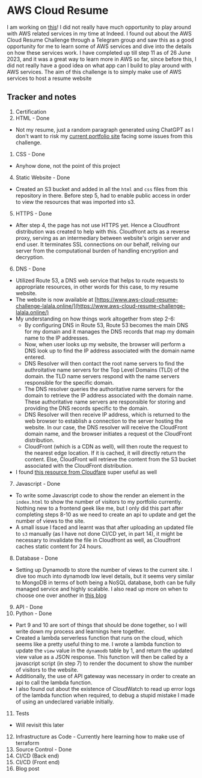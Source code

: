 # AWS Cloud Resume

I am working on [this](https://cloudresumechallenge.dev/docs/the-challenge/aws/)! I did not really have much opportunity to play around with AWS related services in my time at Indeed. I found out about the AWS Cloud Resume Challenge through a Telegram group and saw this as a good opportunity for me to learn some of AWS services and dive into the details on how these services work. I have completed up till step 11 as of 26 June 2023, and it was a great way to learn more in AWS so far, since before this, I did not really have a good idea on what app can I build to play around with AWS services. The aim of this challenge is to simply make use of AWS services to host a resume website

## Tracker and notes

1. Certification
2. HTML - Done

- Not my resume, just a random paragraph generated using ChatGPT as I don't want to risk my [current portfolio site](https://www.chunyang-portfolio.lol/) facing some issues from this challenge.

1. CSS - Done

- Anyhow done, not the point of this project

4. Static Website - Done

- Created an S3 bucket and added in all the `html` and `css` files from this repository in there. Before step 5, had to enable public access in order to view the resources that was imported into s3.

5. HTTPS - Done

- After step 4, the page has not use HTTPS yet. Hence a Cloudfront distribution was created to help with this. Cloudfront acts as a reverse proxy, serving as an intermediary between website's origin server and end user. It terminates SSL connections on our behalf, reliving our server from the computational burden of handling encryption and decryption.

6. DNS - Done

- Utilized Route 53, a DNS web service that helps to route requests to appropriate resources, in other words for this case, to my resume website.
- The website is now available at [https://www.aws-cloud-resume-challenge-lalala.online/](https://www.aws-cloud-resume-challenge-lalala.online/)
- My understanding on how things work altogether from step 2-6:
  - By configuring DNS in Route 53, Route 53 becomes the main DNS for my domain and it manages the DNS records that map my domain name to the IP addresses.
  - Now, when user looks up my website, the browser will perform a DNS look up to find the IP address associated with the domain name entered.
  - DNS Resolver will then contact the root name servers to find the authroitative name servers for the Top Level Domains (TLD) of the domain. the TLD name servers respond with the name servers responsible for the specific domain.
  - The DNS resolver queries the authoritative name servers for the domain to retrieve the IP address associated with the domain name. These authoritative name servers are responsible for storing and providing the DNS records specific to the domain.
  - DNS Resolver will then receive IP address, which is returned to the web browser to establish a connection to the server hosting the website. In our case, the DNS resolver will receive the CloudFront domain name, and the browser initiates a request ot the CloudFront distribution.
  - CloudFront (which is a CDN as well), will then route the request to the nearest edge location. If it is cached, it will directly return the content. Else, CloudFront will retrieve the content from the S3 bucket associated with the CloudFront distribution.
- I found [this resource from Cloudfare](https://www.cloudflare.com/en-gb/learning/dns/what-is-dns/) super useful as well

7. Javascript - Done

- To write some Javascript code to show the render an element in the `index.html` to show the number of visitors to my portfolio currently. Nothing new to a frontend geek like me, but I only did this part after completing steps 8-10 as we need to create an api to update and get the number of views to the site.
- A small issue I faced and learnt was that after uploading an updated file to `s3` manually (as I have not done CI/CD yet, in part 14), it might be necessary to invalidate the file in Cloudfront as well, as Cloudfront caches static content for 24 hours.

8. Database - Done

- Setting up Dynamodb to store the number of views to the current site. I dive too much into dynamodb low level details, but it seems very similar to MongoDB in terms of both being a NoSQL database, both can be fully managed service and highly scalable. I also read up more on when to choose one over another in [this blog](https://rockset.com/blog/mongodb-vs-dynamodb-head-to-head-which-should-you-choose/)

9.  API - Done
10. Python - Done

- Part 9 and 10 are sort of things that should be done together, so I will write down my process and learnings here together.
- Created a lambda serverless function that runs on the cloud, which seems like a pretty useful thing to me. I wrote a lambda function to update the `view` value in the `dynamodb` table by 1, and return the updated view value as a JSON response. This function will then be called by a javascript script (in step 7) to render the document to show the number of visitors to the website.
- Additionally, the use of API gateway was necessary in order to create an api to call the lambda function.
- I also found out about the existence of CloudWatch to read up error logs of the lambda function when required, to debug a stupid mistake I made of using an undeclared variable initially.

11. Tests

- Will revisit this later

12. Infrastructure as Code - Currently here learning how to make use of terraform
13. Source Control - Done
14. CI/CD (Back end)
15. CI/CD (Front end)
16. Blog post
